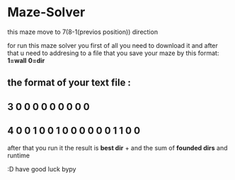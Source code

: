 # Maze-Solver


this maze move to 7(8-1(previos position)) direction

for run this maze solver you first of all you need to download it and after that u need to addresing to a file
that you save your maze by
this format:
**1=wall**
**0=dir**

the format of your text file :
--------------------
3
0 0 0
0 0 0
0 0 0
--------------------
4
0 0 1 0
0 1 0 0
0 0 0 0
1 1 0 0
--------------------
after that you run it 
the result is **best dir** + and the sum of **founded dirs**
and runtime 

:D have good luck
bypy
